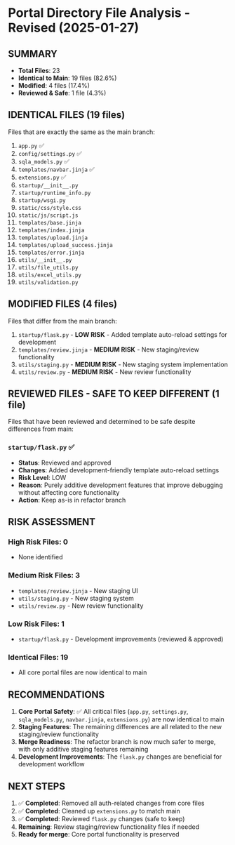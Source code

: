 # Portal Directory File Analysis - Revised (2025-01-27)

## SUMMARY
- **Total Files**: 23
- **Identical to Main**: 19 files (82.6%)
- **Modified**: 4 files (17.4%)
- **Reviewed & Safe**: 1 file (4.3%)

## IDENTICAL FILES (19 files)
Files that are exactly the same as the main branch:

1. `app.py` ✅
2. `config/settings.py` ✅
3. `sqla_models.py` ✅
4. `templates/navbar.jinja` ✅
5. `extensions.py` ✅
6. `startup/__init__.py`
7. `startup/runtime_info.py`
8. `startup/wsgi.py`
9. `static/css/style.css`
10. `static/js/script.js`
11. `templates/base.jinja`
12. `templates/index.jinja`
13. `templates/upload.jinja`
14. `templates/upload_success.jinja`
15. `templates/error.jinja`
16. `utils/__init__.py`
17. `utils/file_utils.py`
18. `utils/excel_utils.py`
19. `utils/validation.py`

## MODIFIED FILES (4 files)
Files that differ from the main branch:

1. `startup/flask.py` - **LOW RISK** - Added template auto-reload settings for development
2. `templates/review.jinja` - **MEDIUM RISK** - New staging/review functionality
3. `utils/staging.py` - **MEDIUM RISK** - New staging system implementation
4. `utils/review.py` - **MEDIUM RISK** - New review functionality

## REVIEWED FILES - SAFE TO KEEP DIFFERENT (1 file)
Files that have been reviewed and determined to be safe despite differences from main:

### `startup/flask.py` ✅
- **Status**: Reviewed and approved
- **Changes**: Added development-friendly template auto-reload settings
- **Risk Level**: LOW
- **Reason**: Purely additive development features that improve debugging without affecting core functionality
- **Action**: Keep as-is in refactor branch

## RISK ASSESSMENT

### High Risk Files: 0
- None identified

### Medium Risk Files: 3
- `templates/review.jinja` - New staging UI
- `utils/staging.py` - New staging system
- `utils/review.py` - New review functionality

### Low Risk Files: 1
- `startup/flask.py` - Development improvements (reviewed & approved)

### Identical Files: 19
- All core portal files are now identical to main

## RECOMMENDATIONS

1. **Core Portal Safety**: ✅ All critical files (`app.py`, `settings.py`, `sqla_models.py`, `navbar.jinja`, `extensions.py`) are now identical to main
2. **Staging Features**: The remaining differences are all related to the new staging/review functionality
3. **Merge Readiness**: The refactor branch is now much safer to merge, with only additive staging features remaining
4. **Development Improvements**: The `flask.py` changes are beneficial for development workflow

## NEXT STEPS

1. ✅ **Completed**: Removed all auth-related changes from core files
2. ✅ **Completed**: Cleaned up `extensions.py` to match main
3. ✅ **Completed**: Reviewed `flask.py` changes (safe to keep)
4. **Remaining**: Review staging/review functionality files if needed
5. **Ready for merge**: Core portal functionality is preserved 